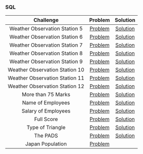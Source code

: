 ### SQL

|                 Challenge                  |                                               Problem                                               |                                                Solution                                                                          |
| :----------------------------------------: | :-------------------------------------------------------------------------------------------------: | :------------------------------------------------------------------------------------------------------------------------------: |
|        Weather Observation Station 5       |         [Problem](https://www.hackerrank.com/challenges/weather-observation-station-5/problem)      |       [Solution](https://github.com/mastermindharsh/Hackerrank-Solutions/blob/main/SQL/weather-observation-station-5.sql)        |
|        Weather Observation Station 6       |         [Problem](https://www.hackerrank.com/challenges/weather-observation-station-6/problem)      |       [Solution](https://github.com/mastermindharsh/Hackerrank-Solutions/blob/main/SQL/weather-observation-station-6.sql)        |
|        Weather Observation Station 7       |         [Problem](https://www.hackerrank.com/challenges/weather-observation-station-7/problem)      |       [Solution](https://github.com/mastermindharsh/Hackerrank-Solutions/blob/main/SQL/weather-observation-station-7.sql)        |
|        Weather Observation Station 8       |         [Problem](https://www.hackerrank.com/challenges/weather-observation-station-8/problem)      |       [Solution](https://github.com/mastermindharsh/Hackerrank-Solutions/blob/main/SQL/weather-observation-station-8.sql)        |
|        Weather Observation Station 9       |         [Problem](https://www.hackerrank.com/challenges/weather-observation-station-9/problem)      |       [Solution](https://github.com/mastermindharsh/Hackerrank-Solutions/blob/main/SQL/weather-observation-station-9.sql)        |
|        Weather Observation Station 10      |         [Problem](https://www.hackerrank.com/challenges/weather-observation-station-10/problem)     |       [Solution](https://github.com/mastermindharsh/Hackerrank-Solutions/blob/main/SQL/weather-observation-station-10.sql)       |
|        Weather Observation Station 11      |         [Problem](https://www.hackerrank.com/challenges/weather-observation-station-11/problem)     |       [Solution](https://github.com/mastermindharsh/Hackerrank-Solutions/blob/main/SQL/weather-observation-station-11.sql)       |
|        Weather Observation Station 12      |         [Problem](https://www.hackerrank.com/challenges/weather-observation-station-12/problem)     |       [Solution](https://github.com/mastermindharsh/Hackerrank-Solutions/blob/main/SQL/weather-observation-station-12.sql)       |
|        More than 75 Marks                  |         [Problem](https://www.hackerrank.com/challenges/more-than-75-marks/problem)                 |       [Solution](https://github.com/mastermindharsh/Hackerrank-Solutions/blob/main/SQL/more-than-75-marks.sql)                   |
|        Name of Employees                   |         [Problem](https://www.hackerrank.com/challenges/name-of-employees/problem)                  |       [Solution](https://github.com/mastermindharsh/Hackerrank-Solutions/blob/main/SQL/name-of-employees.sql)                    |
|        Salary of Employees                 |         [Problem](https://www.hackerrank.com/challenges/salary-of-employees/problem)                |       [Solution](https://github.com/mastermindharsh/Hackerrank-Solutions/blob/main/SQL/salary-of-employees.sql)                  |
|        Full Score                          |         [Problem](https://www.hackerrank.com/challenges/full-score/problem)                         |       [Solution](https://github.com/mastermindharsh/Hackerrank-Solutions/blob/main/SQL/full-score.sql)                           |
|        Type of Triangle                    |         [Problem](https://www.hackerrank.com/challenges/what-type-of-triangle/problem)              |       [Solution](https://github.com/mastermindharsh/Hackerrank-Solutions/blob/main/SQL/type-of-triangle.sql)                     |
|        The PADS                            |         [Problem](https://www.hackerrank.com/challenges/the-pads/problem)                           |       [Solution](https://github.com/mastermindharsh/Hackerrank-Solutions/blob/main/SQL/the-pads.sql)                                                                                                               |
|        Japan Population                    |         [Problem](https://www.hackerrank.com/challenges/japan-population/problem)